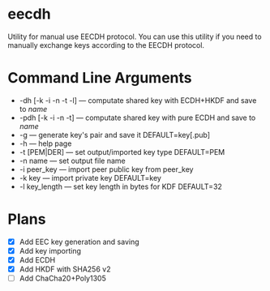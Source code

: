 # eecdh
Utility for manual use EECDH protocol. You can use this utility if you need to manually exchange keys according to the EECDH protocol.
# Command Line Arguments

 * -dh [-k -i -n -t -l] — computate shared key with ECDH+HKDF and save to *name*
 * -pdh [-k -i -n -t] — computate shared key with pure ECDH and save to *name*
 * -g — generate key's pair and save it DEFAULT=key[.pub]
 * -h — help page
 * -t [PEM|DER] — set output/imported key type DEFAULT=PEM
 * -n name	— set output file name
 * -i peer_key	— import peer public key from peer_key
 * -k key — import private key DEFAULT=key
 * -l key_length — set key length in bytes for KDF DEFAULT=32
# Plans
 * [x] Add EEC key generation and saving
 * [x] Add key importing
 * [x] Add ECDH
 * [x] Add HKDF with SHA256 v2
 * [ ] Add ChaCha20+Poly1305
